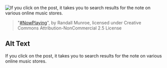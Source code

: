 ![If you click on the post, it takes you to search results for the note on various online music stores.](https://imgs.xkcd.com/comics/nowplaying.png)
> "[#NowPlaying](https://xkcd.com/1482/)", by Randall Munroe, licensed under Creative Commons Attribution-NonCommercial 2.5 License

## Alt Text
If you click on the post, it takes you to search results for the note on various online music stores.
